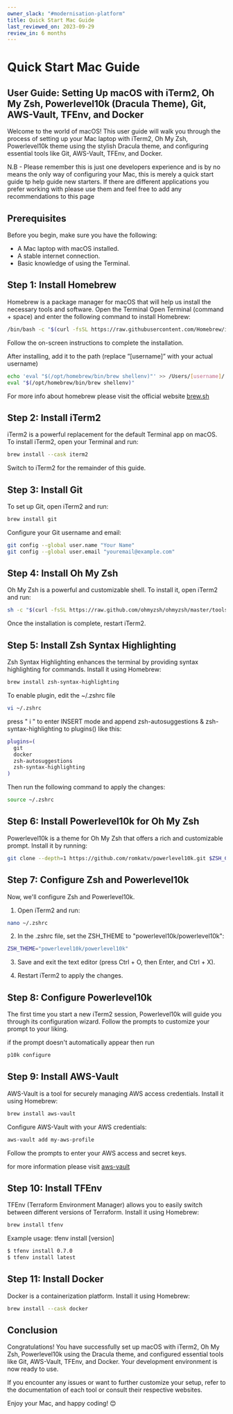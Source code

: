 ```yaml
---
owner_slack: "#modernisation-platform"
title: Quick Start Mac Guide
last_reviewed_on: 2023-09-29
review_in: 6 months
---
```


# Quick Start Mac Guide

## User Guide: Setting Up macOS with iTerm2, Oh My Zsh, Powerlevel10k (Dracula Theme), Git, AWS-Vault, TFEnv, and Docker

Welcome to the world of macOS! This user guide will walk you through the process of setting up your Mac laptop with iTerm2, Oh My Zsh, Powerlevel10k theme using the stylish Dracula theme, and configuring essential tools like Git, AWS-Vault, TFEnv, and Docker.

N.B - Please remember this is just one developers experience and is by no means the only way of configuring your Mac, this is merely a quick start guide tp help guide new starters. If there are different applications you prefer working with please use them and feel free to add any recommendations to this page 

## Prerequisites

Before you begin, make sure you have the following:

- A Mac laptop with macOS installed.
- A stable internet connection.
- Basic knowledge of using the Terminal.

## Step 1: Install Homebrew

Homebrew is a package manager for macOS that will help us install the necessary tools and software. Open the Terminal Open Terminal (command + space) and enter the following command to install Homebrew:

```bash
/bin/bash -c "$(curl -fsSL https://raw.githubusercontent.com/Homebrew/install/HEAD/install.sh)"
```

Follow the on-screen instructions to complete the installation.

After installing, add it to the path (replace ”[username]” with your actual username)

```bash
echo 'eval "$(/opt/homebrew/bin/brew shellenv)"' >> /Users/[username]/.zprofile
eval "$(/opt/homebrew/bin/brew shellenv)"
```

For more info about homebrew please visit the official website [brew.sh](https://brew.sh.)

## Step 2: Install iTerm2

iTerm2 is a powerful replacement for the default Terminal app on macOS. To install iTerm2, open your Terminal and run:

```bash
brew install --cask iterm2
```

Switch to iTerm2 for the remainder of this guide.

## Step 3: Install Git

To set up Git, open iTerm2 and run:
```bash
brew install git
```
Configure your Git username and email:

```bash
git config --global user.name "Your Name"
git config --global user.email "youremail@example.com"
```

## Step 4: Install Oh My Zsh

Oh My Zsh is a powerful and customizable shell. To install it, open iTerm2 and run:

```bash
sh -c "$(curl -fsSL https://raw.github.com/ohmyzsh/ohmyzsh/master/tools/install.sh)"
```

Once the installation is complete, restart iTerm2.

## Step 5: Install Zsh Syntax Highlighting

Zsh Syntax Highlighting enhances the terminal by providing syntax highlighting for commands. Install it using Homebrew:

```bash
brew install zsh-syntax-highlighting
```

To enable plugin, edit the ~/.zshrc file
```bash
vi ~/.zshrc
```

press " i " to enter INSERT mode and
append zsh-autosuggestions & zsh-syntax-highlighting to plugins() like this:

```bash
plugins=(  
  git  
  docker  
  zsh-autosuggestions 
  zsh-syntax-highlighting
)
```
Then run the following command to apply the changes: 
```bash
source ~/.zshrc
```

## Step 6: Install Powerlevel10k for Oh My Zsh

Powerlevel10k is a theme for Oh My Zsh that offers a rich and customizable prompt. Install it by running:

```bash
git clone --depth=1 https://github.com/romkatv/powerlevel10k.git $ZSH_CUSTOM/themes/powerlevel10k
```

## Step 7: Configure Zsh and Powerlevel10k

Now, we'll configure Zsh and Powerlevel10k.

1. Open iTerm2 and run:
```bash
nano ~/.zshrc
``````
2. In the .zshrc file, set the ZSH_THEME to "powerlevel10k/powerlevel10k":
```bash
ZSH_THEME="powerlevel10k/powerlevel10k"
```
3. Save and exit the text editor (press Ctrl + O, then Enter, and Ctrl + X).

4. Restart iTerm2 to apply the changes.

## Step 8: Configure Powerlevel10k

The first time you start a new iTerm2 session, Powerlevel10k will guide you through its configuration wizard. Follow the prompts to customize your prompt to your liking. 

if the prompt doesn't automatically appear then run 

```bash
p10k configure
```

## Step 9: Install AWS-Vault

AWS-Vault is a tool for securely managing AWS access credentials. Install it using Homebrew:

```bash
brew install aws-vault
```
Configure AWS-Vault with your AWS credentials:
```bash
aws-vault add my-aws-profile
```
Follow the prompts to enter your AWS access and secret keys.

for more information please visit [aws-vault](https://github.com/99designs/aws-vault)

## Step 10: Install TFEnv

TFEnv (Terraform Environment Manager) allows you to easily switch between different versions of Terraform. Install it using Homebrew:

```bash
brew install tfenv
```

Example usage: tfenv install [version]

```bash
$ tfenv install 0.7.0
$ tfenv install latest
```

## Step 11: Install Docker

Docker is a containerization platform. Install it using Homebrew:
```bash
brew install --cask docker
```
## Conclusion

Congratulations! You have successfully set up macOS with iTerm2, Oh My Zsh, Powerlevel10k using the Dracula theme, and configured essential tools like Git, AWS-Vault, TFEnv, and Docker. Your development environment is now ready to use.

If you encounter any issues or want to further customize your setup, refer to the documentation of each tool or consult their respective websites.

Enjoy your Mac, and happy coding! 😊
